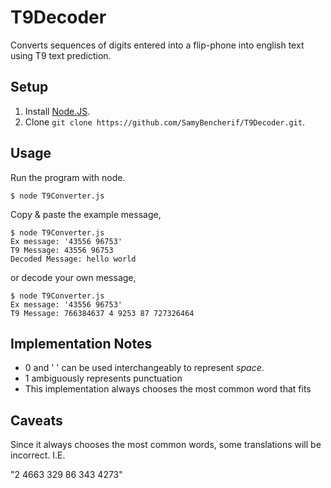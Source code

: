 # T9Decoder

Converts sequences of digits entered into a flip-phone into english text using T9 text prediction.

## Setup

1. Install [Node.JS](https://nodejs.org/en/).
1. Clone `git clone https://github.com/SamyBencherif/T9Decoder.git`.

## Usage

Run the program with node.

```
$ node T9Converter.js
```

Copy & paste the example message,

```
$ node T9Converter.js
Ex message: '43556 96753'
T9 Message: 43556 96753
Decoded Message: hello world
```

or decode your own message,

```
$ node T9Converter.js
Ex message: '43556 96753'
T9 Message: 766384637 4 9253 87 727326464
```

## Implementation Notes

* 0 and ' ' can be used interchangeably to represent _space_.
* 1 ambiguously represents punctuation
* This implementation always chooses the most common word that fits

## Caveats

Since it always chooses the most common words, some translations will be incorrect. I.E.

"2 4663 329 86 343 4273"
